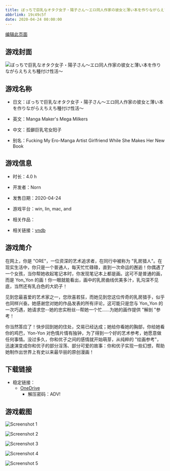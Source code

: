 ```yaml
---
title: ぼっちで巨乳なオタク女子・陽子さん～エロ同人作家の彼女と薄い本を作りながらえちえち種付け性活～
abbrlink: 19c49c5f
date: 2020-04-24 00:00:00
---
```

[编辑此页面](https://github.com/ACG-3/ADV3-source/blob/main/source/_posts/games/%E3%81%BC%E3%81%A3%E3%81%A1%E3%81%A7%E5%B7%A8%E4%B9%B3%E3%81%AA%E3%82%AA%E3%82%BF%E3%82%AF%E5%A5%B3%E5%AD%90%E3%83%BB%E9%99%BD%E5%AD%90%E3%81%95%E3%82%93%EF%BD%9E%E3%82%A8%E3%83%AD%E5%90%8C%E4%BA%BA%E4%BD%9C%E5%AE%B6%E3%81%AE%E5%BD%BC%E5%A5%B3%E3%81%A8%E8%96%84%E3%81%84%E6%9C%AC%E3%82%92%E4%BD%9C%E3%82%8A%E3%81%AA%E3%81%8C%E3%82%89%E3%81%88%E3%81%A1%E3%81%88%E3%81%A1%E7%A8%AE%E4%BB%98%E3%81%91%E6%80%A7%E6%B4%BB%EF%BD%9E.md)

## 游戏封面

![ぼっちで巨乳なオタク女子・陽子さん～エロ同人作家の彼女と薄い本を作りながらえちえち種付け性活～](https://pan.timero.xyz/onedrive/img_lib_001/%E3%81%BC%E3%81%A3%E3%81%A1%E3%81%A7%E5%B7%A8%E4%B9%B3%E3%81%AA%E3%82%AA%E3%82%BF%E3%82%AF%E5%A5%B3%E5%AD%90%E3%83%BB%E9%99%BD%E5%AD%90%E3%81%95%E3%82%93%EF%BD%9E%E3%82%A8%E3%83%AD%E5%90%8C%E4%BA%BA%E4%BD%9C%E5%AE%B6%E3%81%AE%E5%BD%BC%E5%A5%B3%E3%81%A8%E8%96%84%E3%81%84%E6%9C%AC%E3%82%92%E4%BD%9C%E3%82%8A%E3%81%AA%E3%81%8C%E3%82%89%E3%81%88%E3%81%A1%E3%81%88%E3%81%A1%E7%A8%AE%E4%BB%98%E3%81%91%E6%80%A7%E6%B4%BB%EF%BD%9E_cover.avif)


## 游戏名称

- 日文：ぼっちで巨乳なオタク女子・陽子さん～エロ同人作家の彼女と薄い本を作りながらえちえち種付け性活～
- 英文：Manga Maker's Mega Milkers
- 中文：孤僻巨乳宅女阳子

- 别名：Fucking My Ero-Manga Artist Girlfriend While She Makes Her New Book


## 游戏信息

- 时长：4.0 h
- 开发者：Norn
- 发售日期：2020-04-24
- 游戏平台：win, lin, mac, and
- 相关作品：

- 相关链接：[vndb](https://vndb.org/v28255)


## 游戏简介

在网上，你是 "ORE"，一位资深的艺术追求者，在同行中被称为 "乳房猎人"。在现实生活中，你只是一个普通人，每天忙忙碌碌，直到一次命运的邂逅！你偶遇了一个女孩，当你帮她收起笔记本时，你发现笔记本上都是画。这可不是普通的画，而是 Yon_Yon 的画！你一眼就能看出，画中的乳房曲线优美多汁，乳沟深不见底，当然还有乳白色的大奶子！

见到您最喜爱的艺术家之一，您欣喜若狂，而她见到您这位传奇的乳房猎手，似乎也同样兴奋。她感谢您对她的作品发表的所有评论，这可能只是您与 Yon_Yon 的一次巧遇，她请求您--她的忠实粉丝--帮她一个忙......为她的画作提供 "解剖 "参考！

你当然答应了！快步回到她的住处，交易已经达成；她给你看她的胸部，你给她看你的鸡巴，Yon-Yon 对色情片情有独钟，为了得到一个好的艺术参考，她愿意做任何事情。没过多久，你和优子之间的感情就开始萌芽，从纯粹的 "绘画参考"，迅速演变成你和优子的部分淫荡、部分可爱的故事：你和优子实现一些幻想，帮助她制作出世界上有史以来最华丽的原创漫画！




## 下载链接

- 稳定链接：
    - [OneDrive](https://pan.timero.xyz/onedrive/adv_lib_001/%E3%81%BC%E3%81%A3%E3%81%A1%E3%81%A7%E5%B7%A8%E4%B9%B3%E3%81%AA%E3%82%AA%E3%82%BF%E3%82%AF%E5%A5%B3%E5%AD%90%E3%83%BB%E9%99%BD%E5%AD%90%E3%81%95%E3%82%93%EF%BD%9E%E3%82%A8%E3%83%AD%E5%90%8C%E4%BA%BA%E4%BD%9C%E5%AE%B6%E3%81%AE%E5%BD%BC%E5%A5%B3%E3%81%A8%E8%96%84%E3%81%84%E6%9C%AC%E3%82%92%E4%BD%9C%E3%82%8A%E3%81%AA%E3%81%8C%E3%82%89%E3%81%88%E3%81%A1%E3%81%88%E3%81%A1%E7%A8%AE%E4%BB%98%E3%81%91%E6%80%A7%E6%B4%BB%EF%BD%9E)
        - 解压密码：ADV!



## 游戏截图


![Screenshot 1](https://pan.timero.xyz/onedrive/img_lib_001/%E3%81%BC%E3%81%A3%E3%81%A1%E3%81%A7%E5%B7%A8%E4%B9%B3%E3%81%AA%E3%82%AA%E3%82%BF%E3%82%AF%E5%A5%B3%E5%AD%90%E3%83%BB%E9%99%BD%E5%AD%90%E3%81%95%E3%82%93%EF%BD%9E%E3%82%A8%E3%83%AD%E5%90%8C%E4%BA%BA%E4%BD%9C%E5%AE%B6%E3%81%AE%E5%BD%BC%E5%A5%B3%E3%81%A8%E8%96%84%E3%81%84%E6%9C%AC%E3%82%92%E4%BD%9C%E3%82%8A%E3%81%AA%E3%81%8C%E3%82%89%E3%81%88%E3%81%A1%E3%81%88%E3%81%A1%E7%A8%AE%E4%BB%98%E3%81%91%E6%80%A7%E6%B4%BB%EF%BD%9E_Screenshot_1.avif)

![Screenshot 2](https://pan.timero.xyz/onedrive/img_lib_001/%E3%81%BC%E3%81%A3%E3%81%A1%E3%81%A7%E5%B7%A8%E4%B9%B3%E3%81%AA%E3%82%AA%E3%82%BF%E3%82%AF%E5%A5%B3%E5%AD%90%E3%83%BB%E9%99%BD%E5%AD%90%E3%81%95%E3%82%93%EF%BD%9E%E3%82%A8%E3%83%AD%E5%90%8C%E4%BA%BA%E4%BD%9C%E5%AE%B6%E3%81%AE%E5%BD%BC%E5%A5%B3%E3%81%A8%E8%96%84%E3%81%84%E6%9C%AC%E3%82%92%E4%BD%9C%E3%82%8A%E3%81%AA%E3%81%8C%E3%82%89%E3%81%88%E3%81%A1%E3%81%88%E3%81%A1%E7%A8%AE%E4%BB%98%E3%81%91%E6%80%A7%E6%B4%BB%EF%BD%9E_Screenshot_2.avif)

![Screenshot 3](https://pan.timero.xyz/onedrive/img_lib_001/%E3%81%BC%E3%81%A3%E3%81%A1%E3%81%A7%E5%B7%A8%E4%B9%B3%E3%81%AA%E3%82%AA%E3%82%BF%E3%82%AF%E5%A5%B3%E5%AD%90%E3%83%BB%E9%99%BD%E5%AD%90%E3%81%95%E3%82%93%EF%BD%9E%E3%82%A8%E3%83%AD%E5%90%8C%E4%BA%BA%E4%BD%9C%E5%AE%B6%E3%81%AE%E5%BD%BC%E5%A5%B3%E3%81%A8%E8%96%84%E3%81%84%E6%9C%AC%E3%82%92%E4%BD%9C%E3%82%8A%E3%81%AA%E3%81%8C%E3%82%89%E3%81%88%E3%81%A1%E3%81%88%E3%81%A1%E7%A8%AE%E4%BB%98%E3%81%91%E6%80%A7%E6%B4%BB%EF%BD%9E_Screenshot_3.avif)

![Screenshot 4](https://pan.timero.xyz/onedrive/img_lib_001/%E3%81%BC%E3%81%A3%E3%81%A1%E3%81%A7%E5%B7%A8%E4%B9%B3%E3%81%AA%E3%82%AA%E3%82%BF%E3%82%AF%E5%A5%B3%E5%AD%90%E3%83%BB%E9%99%BD%E5%AD%90%E3%81%95%E3%82%93%EF%BD%9E%E3%82%A8%E3%83%AD%E5%90%8C%E4%BA%BA%E4%BD%9C%E5%AE%B6%E3%81%AE%E5%BD%BC%E5%A5%B3%E3%81%A8%E8%96%84%E3%81%84%E6%9C%AC%E3%82%92%E4%BD%9C%E3%82%8A%E3%81%AA%E3%81%8C%E3%82%89%E3%81%88%E3%81%A1%E3%81%88%E3%81%A1%E7%A8%AE%E4%BB%98%E3%81%91%E6%80%A7%E6%B4%BB%EF%BD%9E_Screenshot_4.avif)

![Screenshot 5](https://pan.timero.xyz/onedrive/img_lib_001/%E3%81%BC%E3%81%A3%E3%81%A1%E3%81%A7%E5%B7%A8%E4%B9%B3%E3%81%AA%E3%82%AA%E3%82%BF%E3%82%AF%E5%A5%B3%E5%AD%90%E3%83%BB%E9%99%BD%E5%AD%90%E3%81%95%E3%82%93%EF%BD%9E%E3%82%A8%E3%83%AD%E5%90%8C%E4%BA%BA%E4%BD%9C%E5%AE%B6%E3%81%AE%E5%BD%BC%E5%A5%B3%E3%81%A8%E8%96%84%E3%81%84%E6%9C%AC%E3%82%92%E4%BD%9C%E3%82%8A%E3%81%AA%E3%81%8C%E3%82%89%E3%81%88%E3%81%A1%E3%81%88%E3%81%A1%E7%A8%AE%E4%BB%98%E3%81%91%E6%80%A7%E6%B4%BB%EF%BD%9E_Screenshot_5.avif)

